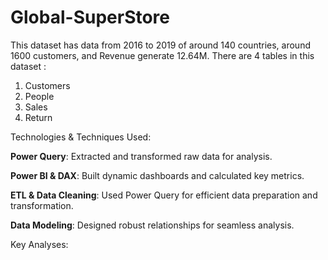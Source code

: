# Global-SuperStore

This dataset has data from 2016 to 2019 of around 140 countries, around 1600 customers, and Revenue generate 12.64M.
There are 4 tables in this dataset : 
1. Customers
2. People
3. Sales
4. Return

Technologies & Techniques Used:

**Power Query**: Extracted and transformed raw data for analysis.

**Power BI & DAX**: Built dynamic dashboards and calculated key metrics.

**ETL & Data Cleaning**: Used Power Query for efficient data preparation and transformation.

**Data Modeling**: Designed robust relationships for seamless analysis.

Key Analyses:

